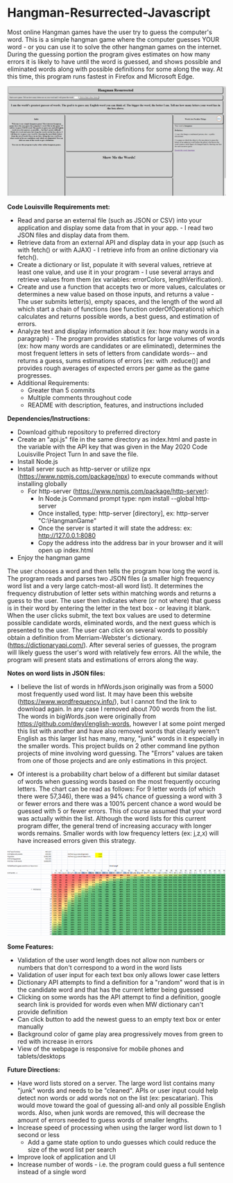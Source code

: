 # Hangman-Resurrected-Javascript
Most online Hangman games have the user try to guess the computer's word. This is a simple hangman game where the computer guesses YOUR word - or you can use it to solve the other hangman games on the internet. During the guessing portion the program gives estimates on how many errors it is likely to have until the word is guessed, and shows possible and eliminated words along with possible definitions for some along the way. At this time, this program runs fastest in Firefox and Microsoft Edge.

![Percentages](images/jazz.gif) 


**Code Louisville Requirements met:**
* Read and parse an external file (such as JSON or CSV) into your application and display some data from that in your app. - I read two JSON files and display data from them. 
* Retrieve data from an external API and display data in your app (such as with fetch() or with AJAX) - I retrieve info from an online dictionary via fetch().
* Create a dictionary or list, populate it with several values, retrieve at least one value, and use it in your program - I use several arrays and retrieve values from them (ex variables: errorColors, lengthVerification). 
* Create and use a function that accepts two or more values, calculates or determines a new value based on those inputs, and returns a value - The user submits letter(s), empty spaces, and the length of the word all which start a chain of functions (see function orderOfOperations) which calculates and returns possible words, a best guess, and estimation of errors. 
* Analyze text and display information about it (ex: how many words in a paragraph) - The program provides statistics for large volumes of words (ex: how many words are candidates or are eliminated), determines the most frequent letters in sets of letters from candidate words-- and returns a guess, sums estimations of errors [ex: with .reduce()] and provides rough averages of expected errors per game as the game progresses.
* Additional Requirements:
    * Greater than 5 commits
    * Multiple comments throughout code
    * README with description, features, and instructions included


**Dependencies/Instructions:**
* Download github repository to preferred directory
* Create an "api.js" file in the same directory as index.html and paste in the variable with the API key that was given in the May 2020 Code Louisville Project Turn In and save the file.
* Install Node.js
* Install server such as http-server or utilize npx (https://www.npmjs.com/package/npx) to execute commands without installing globally
    * For http-server (https://www.npmjs.com/package/http-server):
        * In Node.js Command prompt type: npm install --global http-server
        * Once installed, type: http-server [directory], ex: http-server "C:\HangmanGame"
        * Once the server is started it will state the address: ex: http://127.0.0.1:8080
        * Copy the address into the address bar in your browser and it will open up index.html
* Enjoy the hangman game

The user chooses a word and then tells the program how long the word is. The program reads and parses two JSON files (a smaller high frequency word list and a very large catch-most-all word list). It determines the frequency distrubution of letter sets within matching words and returns a guess to the user. The user then indicates where (or not where) that guess is in their word by entering the letter in the text box - or leaving it blank. When the user clicks submit, the text box values are used to determine possible candidate words, eliminated words, and the next guess which is presented to the user. The user can click on several words to possibly obtain a definition from Merriam-Webster's dictionary. (https://dictionaryapi.com/). After several series of guesses, the program will likely guess the user's word with relatively few errors. All the while, the program will present stats and estimations of errors along the way.

**Notes on word lists in JSON files:**
* I believe the list of words in hfWords.json originally was from a 5000 most frequently used word list. It may have been this website (https://www.wordfrequency.info/), but I cannot find the link to download again. In any case I removed about 700 words from the list. The words in bigWords.json were originally from https://github.com/dwyl/english-words, however I at some point merged this list with another and have also removed words that clearly weren't English as this larger list has many, many, "junk" words in it especially in the smaller words. This project builds on 2 other command line python projects of mine involving word guessing. The "Errors" values are taken from one of those projects and are only estimations in this project.

* Of interest is a probability chart below of a different but similar dataset of words when guessing words based on the most frequently occuring letters. The chart can be read as follows: For 9 letter words (of which there were 57,346), there was a 94% chance of guessing a word with 3 or fewer errors and there was a 100% percent chance a word would be guessed with 5 or fewer errors. This of course assumed that your word was actually within the list. Although the word lists for this current program differ, the general trend of increasing accuracy with longer words remains. Smaller words with low frequency letters (ex: j,z,x) will have increased errors given this strategy.



![Percentages](images/Percentages.png) 


**Some Features:**
* Validation of the user word length does not allow non numbers or numbers that don't correspond to a word in the word lists
* Validation of user input for each text box only allows lower case letters
* Dictionary API attempts to find a definition for a "random" word that is in the candidate word and that has the current letter being guessed
* Clicking on some words has the API attempt to find a definition, google search link is provided for words even when MW dictionary can't provide definition
* Can click button to add the newest guess to an empty text box or enter manually
* Background color of game play area progressively moves from green to red with increase in errors
* View of the webpage is responsive for mobile phones and tablets/desktops
 
    
**Future Directions:**
* Have word lists stored on a server. The large word list contains many "junk" words and needs to be "cleaned". APIs or user input could help detect non words or add words not on the list (ex: pescatarian). This would move toward the goal of guessing all-and only all possible English words. Also, when junk words are removed, this will decrease the amount of errors needed to guess words of smaller lengths.
* Increase speed of processing when using the larger word list down to 1 second or less
    * Add a game state option to undo guesses which could reduce the size of the word list per search
* Improve look of application and UI
* Increase number of words - i.e. the program could guess a full sentence instead of a single word



